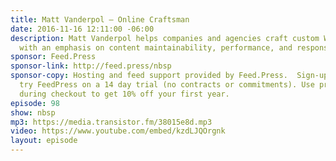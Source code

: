 ```yaml
---
title: Matt Vanderpol — Online Craftsman
date: 2016-11-16 12:11:00 -06:00
description: Matt Vanderpol helps companies and agencies craft custom WordPress themes
  with an emphasis on content maintainability, performance, and responsive behavior.
sponsor: Feed.Press
sponsor-link: http://feed.press/nbsp
sponsor-copy: Hosting and feed support provided by Feed.Press.  Sign-up today and
  try FeedPress on a 14 day trial (no contracts or commitments). Use promo code *nbsp*
  during checkout to get 10% off your first year.
episode: 98
show: nbsp
mp3: https://media.transistor.fm/38015e8d.mp3
video: https://www.youtube.com/embed/kzdLJQOrgnk
layout: episode
---
```



